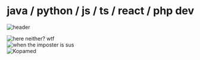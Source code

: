# java / python / js / ts / react / php dev
<img src="https://komarev.com/ghpvc/?username=Kopamed&color=0CCCCC" alt="header"><br>
<!--https://kopamed.cf <br>-->
<img src="https://github-readme-stats.vercel.app/api/top-langs/?username=Kopamed&layout=compact&theme=radical" alt="here neither? wtf"><br>
<img src="https://github-readme-stats.vercel.app/api?username=Kopamed&show_icons=true&theme=radical" alt="when the imposter is sus"><br>
<img src="https://github-readme-streak-stats.herokuapp.com/?user=Kopamed" alt="Kopamed"><br>
